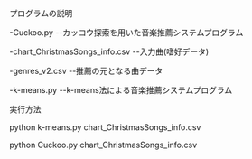 プログラムの説明

-Cuckoo.py
--カッコウ探索を用いた音楽推薦システムプログラム

-chart_ChristmasSongs_info.csv
--入力曲(嗜好データ)

-genres_v2.csv
--推薦の元となる曲データ

-k-means.py
--k-means法による音楽推薦システムプログラム

実行方法

python k-means.py chart_ChristmasSongs_info.csv

python Cuckoo.py chart_ChristmasSongs_info.csv

